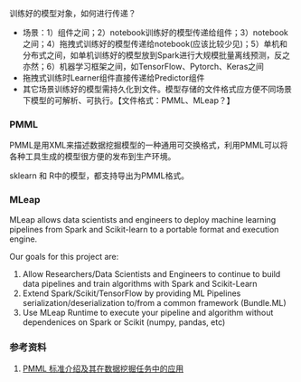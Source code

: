 训练好的模型对象，如何进行传递？

- 场景：1）组件之间；2）notebook训练好的模型传递给组件；3）notebook之间；4）拖拽式训练好的模型传递给notebook(应该比较少见)；5）单机和分布式之间，如单机训练好的模型放到Spark进行大规模批量离线预测，反之亦然；6）机器学习框架之间，如TensorFlow、Pytorch、Keras之间
- 拖拽式训练时Learner组件直接传递给Predictor组件
- 其它场景训练好的模型需持久化到文件。模型存储的文件格式应方便不同场景下模型的可解析、可执行。【文件格式：PMML、MLeap？】



### PMML

PMML是用XML来描述数据挖掘模型的一种通用可交换格式，利用PMML可以将各种工具生成的模型很方便的发布到生产环境。

sklearn 和 R中的模型，都支持导出为PMML格式。

### MLeap

MLeap allows data scientists and engineers to deploy machine learning pipelines from Spark and Scikit-learn to a portable format and execution engine.

Our goals for this project are:

1. Allow Researchers/Data Scientists and Engineers to continue to build data pipelines and train algorithms with Spark and Scikit-Learn
2. Extend Spark/Scikit/TensorFlow by providing ML Pipelines serialization/deserialization to/from a common framework (Bundle.ML)
3. Use MLeap Runtime to execute your pipeline and algorithm without dependenices on Spark or Scikit (numpy, pandas, etc)



### 参考资料

1. [PMML 标准介绍及其在数据挖掘任务中的应用](https://www.ibm.com/developerworks/cn/xml/x-1107xuj/index.html)